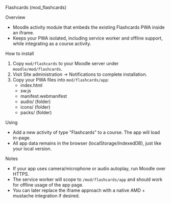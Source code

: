 Flashcards (mod_flashcards)

Overview
- Moodle activity module that embeds the existing Flashcards PWA inside an iframe.
- Keeps your PWA isolated, including service worker and offline support, while integrating as a course activity.

How to install
1) Copy `mod/flashcards` to your Moodle server under `moodle/mod/flashcards`.
2) Visit Site administration -> Notifications to complete installation.
3) Copy your PWA files into `mod/flashcards/app`:
   - index.html
   - sw.js
   - manifest.webmanifest
   - audio/ (folder)
   - icons/ (folder)
   - packs/ (folder)

Using
- Add a new activity of type "Flashcards" to a course. The app will load in-page.
- All app data remains in the browser (localStorage/IndexedDB), just like your local version.

Notes
- If your app uses camera/microphone or audio autoplay, run Moodle over HTTPS.
- The service worker will scope to `/mod/flashcards/app` and should work for offline usage of the app page.
- You can later replace the iframe approach with a native AMD + mustache integration if desired.

